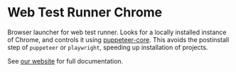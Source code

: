 # Web Test Runner Chrome

Browser launcher for web test runner. Looks for a locally installed instance of Chrome, and controls it using [puppeteer-core](https://www.npmjs.com/package/puppeteer-core). This avoids the postinstall step of `puppeteer` or `playwright`, speeding up installation of projects.

See [our website](https://modern-web.dev/docs/test-runner/browser-launchers/chrome/) for full documentation.
